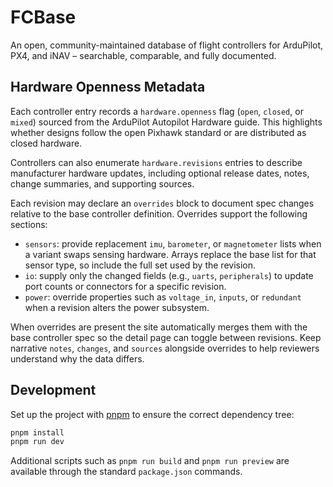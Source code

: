 # FCBase
An open, community-maintained database of flight controllers for ArduPilot, PX4, and iNAV – searchable, comparable, and fully documented.

## Hardware Openness Metadata

Each controller entry records a `hardware.openness` flag (`open`, `closed`, or `mixed`) sourced from the ArduPilot Autopilot Hardware guide. This highlights whether designs follow the open Pixhawk standard or are distributed as closed hardware.

Controllers can also enumerate `hardware.revisions` entries to describe manufacturer hardware updates, including optional release dates, notes, change summaries, and supporting sources.

Each revision may declare an `overrides` block to document spec changes relative to the base controller definition. Overrides support the following sections:

- `sensors`: provide replacement `imu`, `barometer`, or `magnetometer` lists when a variant swaps sensing hardware. Arrays replace the base list for that sensor type, so include the full set used by the revision.
- `io`: supply only the changed fields (e.g., `uarts`, `peripherals`) to update port counts or connectors for a specific revision.
- `power`: override properties such as `voltage_in`, `inputs`, or `redundant` when a revision alters the power subsystem.

When overrides are present the site automatically merges them with the base controller spec so the detail page can toggle between revisions. Keep narrative `notes`, `changes`, and `sources` alongside overrides to help reviewers understand why the data differs.

## Development

Set up the project with [pnpm](https://pnpm.io/) to ensure the correct dependency tree:

```bash
pnpm install
pnpm run dev
```

Additional scripts such as `pnpm run build` and `pnpm run preview` are available through the standard `package.json` commands.
